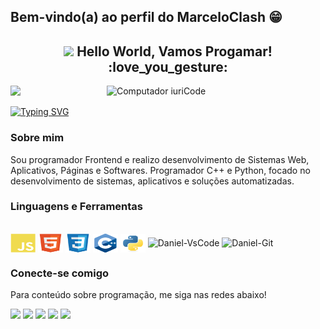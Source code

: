 ## Bem-vindo(a) ao perfil do MarceloClash 😁
<h2 align='center'> 
  <img src="https://github.com/rajput2107/rajput2107/blob/master/Assets/Earth.gif" width="24px" /> Hello World, Vamos Progamar! :love_you_gesture:
</h2>

<img src="https://raw.githubusercontent.com/MicaelliMedeiros/micaellimedeiros/master/image/computer-illustration.png" min-width="350px" max-width="350px" width="350px" align="right" alt="Computador iuriCode">

<div>
   <a href="https://github.com/MarceloClash">
   <img height="180em" src="https://github-readme-stats.vercel.app/api/top-langs/?username=MarceloClash&layout=compact&langs_count=6&theme=tokyonight"/>
</a>
</div>

<a href="https://git.io/typing-svg"><img src="https://readme-typing-svg.demolab.com?font=kanit&weight=600&duration=5001&pause=1000&color=D73CCEBD&center=false&vCenter=false&repeat=true&width=435&height=52&separator=%3C&lines=Ola+Pessoal+Da+Tech+%3D%3E%7B%3CObrigado+Por+Fazer+Parte+Do+Time%7D;%3Cconsole.log(Full-Stack)" alt="Typing SVG" /></a>

### Sobre mim

Sou programador Frontend e realizo desenvolvimento de Sistemas Web, Aplicativos, Páginas e Softwares. Programador C++ e Python, focado no desenvolvimento de sistemas, aplicativos e soluções automatizadas.

### Linguagens e Ferramentas

<div style="display: inline_block"><br>
  <img align="center" alt="Js" height="30" width="40" src="https://raw.githubusercontent.com/devicons/devicon/master/icons/javascript/javascript-plain.svg">
  <img align="center" alt="HTML" height="30" width="40" src="https://raw.githubusercontent.com/devicons/devicon/master/icons/html5/html5-original.svg">
  <img align="center" alt="CSS" height="30" width="40" src="https://raw.githubusercontent.com/devicons/devicon/master/icons/css3/css3-original.svg">
  <img align="center" alt="C++" height="30" width="40" src="https://raw.githubusercontent.com/devicons/devicon/master/icons/cplusplus/cplusplus-original.svg">
  <img align="center" alt="Python" height="30" width="40" src="https://raw.githubusercontent.com/devicons/devicon/master/icons/python/python-original.svg">
   <img align="center" alt="Daniel-VsCode" height="30" width="40" src="https://cdn.jsdelivr.net/gh/devicons/devicon/icons/vscode/vscode-original.svg">
  <img align="center" alt="Daniel-Git" height="30" width="40" src="https://cdn.jsdelivr.net/gh/devicons/devicon/icons/git/git-original.svg">
</div>


### Conecte-se comigo

Para conteúdo sobre programação, me siga nas redes abaixo!

<div>
  <a href="https://www.youtube.com/" target="_blank"><img src="https://img.shields.io/badge/YouTube-FF0000?style=for-the-badge&logo=youtube&logoColor=white" target="_blank"></a>
  <a href="https://instagram.com/marcelo__clash" target="_blank"><img src="https://img.shields.io/badge/-Instagram-%23E4405F?style=for-the-badge&logo=instagram&logoColor=white" target="_blank"></a>
  <a href="https://discord.gg/marceloclash" target="_blank"><img src="https://img.shields.io/badge/Discord-7289DA?style=for-the-badge&logo=discord&logoColor=white" target="_blank"></a>
  <a href="mailto:seuemail@gmail.com" target="_blank"><img src="https://img.shields.io/badge/-Gmail-%23333?style=for-the-badge&logo=gmail&logoColor=white" target="_blank"></a>
  <a href="https://www.linkedin.com/in/marceloluizdeoliveira" target="_blank"><img src="https://img.shields.io/badge/-LinkedIn-%230077B5?style=for-the-badge&logo=linkedin&logoColor=white" target="_blank"></a>
</div>
